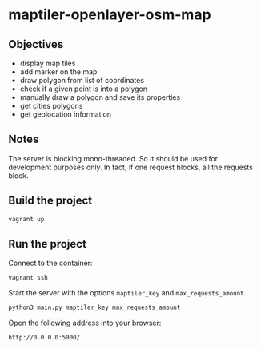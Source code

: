 # maptiler-openlayer-osm-map

## Objectives

* display map tiles
* add marker on the map
* draw polygon from list of coordinates
* check if a given point is into a polygon
* manually draw a polygon and save its properties
* get cities polygons
* get geolocation information

## Notes

The server is blocking mono-threaded. So it should be used for development purposes only.
In fact, if one request blocks, all the requests block.

## Build the project

```sh
vagrant up
```

## Run the project

Connect to the container:

```sh
vagrant ssh
```

Start the server with the options `maptiler_key` and `max_requests_amount`.

```sh
python3 main.py maptiler_key max_requests_amount
```

Open the following address into your browser:

```sh
http://0.0.0.0:5000/
```
